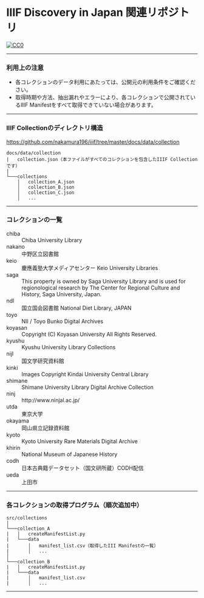 # IIIF Discovery in Japan 関連リポジトリ

[![CC0](http://i.creativecommons.org/p/zero/1.0/88x31.png "CC0")](http://creativecommons.org/publicdomain/zero/1.0/deed.ja)

***

### 利用上の注意

* 各コレクションのデータ利用にあたっては、公開元の利用条件をご確認ください。
* 取得時期や方法、抽出漏れやエラーにより、各コレクションで公開されているIIIF Manifestをすべて取得できていない場合があります。

***

### IIIF Collectionのディレクトリ構造

https://github.com/nakamura196/iiif/tree/master/docs/data/collection

```
docs/data/collection
|   collection.json（本ファイルがすべてのコレクションを包含したIIIF Collectionです）
|   
└───collections
    │   collection_A.json
    │   collection_B.json
    │   collection_C.json
    │   ...

```

***

### コレクションの一覧

<dl>
<dt>chiba</dt>
<dd>Chiba University Library</dd>
<dt>nakano</dt>
<dd>中野区立図書館</dd>
<dt>keio</dt>
<dd>慶應義塾大学メディアセンター Keio University Libraries</dd>
<dt>saga</dt>
<dd>This property is owned by Saga University Library and is used for regionological research by The Center for Regional Culture and History, Saga University, Japan. </dd>

<dt>ndl</dt>
<dd>国立国会図書館 National Diet Library, JAPAN</dd>

<dt>toyo</dt>
<dd>NII / Toyo Bunko Digital Archives</dd>

<dt>koyasan</dt>
<dd>Copyright (C) Koyasan University All Rights Reserved.</dd>

<dt>kyushu</dt>
<dd>Kyushu University Library Collections</dd>

<dt>nijl</dt>
<dd>国文学研究資料館</dd>

<dt>kinki</dt>
<dd>Images Copyright Kindai University Central Library</dd>

<dt>shimane</dt>
<dd>Shimane University Library Digital Archive Collection</dd>

<dt>ninj</dt>
<dd>http://www.ninjal.ac.jp/</dd>

<dt>utda</dt>
<dd>東京大学</dd>

<dt>okayama</dt>
<dd>岡山県立記録資料館</dd>

<dt>kyoto</dt>
<dd>Kyoto University Rare Materials Digital Archive</dd>

<dt>khirin</dt>
<dd>National Museum of Japanese History</dd>

<dt>codh</dt>
<dd>日本古典籍データセット（国文研所蔵）CODH配信</dd>

<dt>ueda</dt>
<dd>上田市</dd>

</dl>

***

### 各コレクションの取得プログラム（順次追加中）
```
src/collections
│
└───collection_A
|   │   createManifestList.py
|   └───data
|       │   manifest_list.csv（取得したIII Manifestの一覧）
|       │   ...
│
└───collection_B
|   │   createManifestList.py
|   └───data
|       │   manifest_list.csv
|       │   ...
```

***

